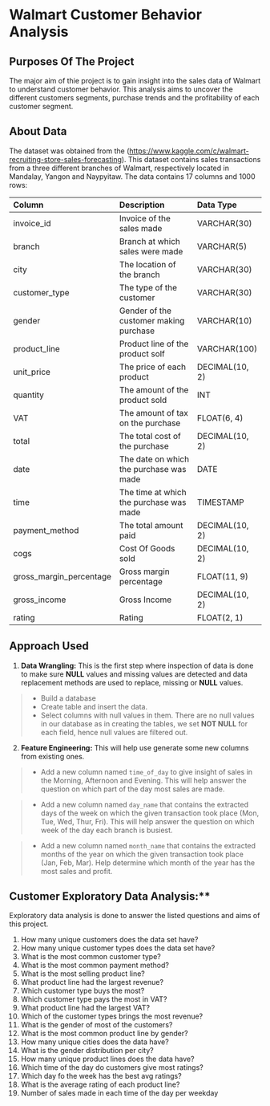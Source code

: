 # Walmart Customer Behavior Analysis

## Purposes Of The Project

The major aim of thie project is to gain insight into the sales data of Walmart to understand customer behavior. This analysis aims to uncover the different customers segments, purchase trends and the profitability of each customer segment.
 

## About Data

The dataset was obtained from the (https://www.kaggle.com/c/walmart-recruiting-store-sales-forecasting).
This dataset contains sales transactions from a three different branches of Walmart, respectively located in Mandalay, Yangon and Naypyitaw. The data contains 17 columns and 1000 rows:

| Column                  | Description                             | Data Type      |
| :---------------------- | :-------------------------------------- | :------------- |
| invoice_id              | Invoice of the sales made               | VARCHAR(30)    |
| branch                  | Branch at which sales were made         | VARCHAR(5)     |
| city                    | The location of the branch              | VARCHAR(30)    |
| customer_type           | The type of the customer                | VARCHAR(30)    |
| gender                  | Gender of the customer making purchase  | VARCHAR(10)    |
| product_line            | Product line of the product solf        | VARCHAR(100)   |
| unit_price              | The price of each product               | DECIMAL(10, 2) |
| quantity                | The amount of the product sold          | INT            |
| VAT                 | The amount of tax on the purchase       | FLOAT(6, 4)    |
| total                   | The total cost of the purchase          | DECIMAL(10, 2) |
| date                    | The date on which the purchase was made | DATE           |
| time                    | The time at which the purchase was made | TIMESTAMP      |
| payment_method                 | The total amount paid                   | DECIMAL(10, 2) |
| cogs                    | Cost Of Goods sold                      | DECIMAL(10, 2) |
| gross_margin_percentage | Gross margin percentage                 | FLOAT(11, 9)   |
| gross_income            | Gross Income                            | DECIMAL(10, 2) |
| rating                  | Rating                                  | FLOAT(2, 1)    |



## Approach Used

1. **Data Wrangling:** This is the first step where inspection of data is done to make sure **NULL** values and missing values are detected and data replacement methods are used to replace, missing or **NULL** values.

> * Build a database
> * Create table and insert the data.
> * Select columns with null values in them. There are no null values in our database as in creating the tables, we set **NOT NULL** for each field, hence null values are filtered out.

2. **Feature Engineering:** This will help use generate some new columns from existing ones.

> * Add a new column named `time_of_day` to give insight of sales in the Morning, Afternoon and Evening. This will help answer the question on which part of the day most sales are made.

> * Add a new column named `day_name` that contains the extracted days of the week on which the given transaction took place (Mon, Tue, Wed, Thur, Fri). This will help answer the question on which week of the day each branch is busiest.

> * Add a new column named `month_name` that contains the extracted months of the year on which the given transaction took place (Jan, Feb, Mar). Help determine which month of the year has the most sales and profit.

## Customer Exploratory Data Analysis:** 

Exploratory data analysis is done to answer the listed questions and aims of this project.

1. How many unique customers does the data set have?
2. How many unique customer types does the data set have?
3. What is the most common customer type?
4. What is the most common payment method?
5. What is the most selling product line?
6. What product line had the largest revenue?
7. Which customer type buys the most?
8. Which customer type pays the most in VAT?
9. What product line had the largest VAT?
10. Which of the customer types brings the most revenue?
11. What is the gender of most of the customers?
12. What is the most common product line by gender?
13. How many unique cities does the data have?
14. What is the gender distribution per city?
15. How many unique product lines does the data have?
16. Which time of the day do customers give most ratings?
17. Which day fo the week has the best avg ratings?
18. What is the average rating of each product line?
19. Number of sales made in each time of the day per weekday
   


